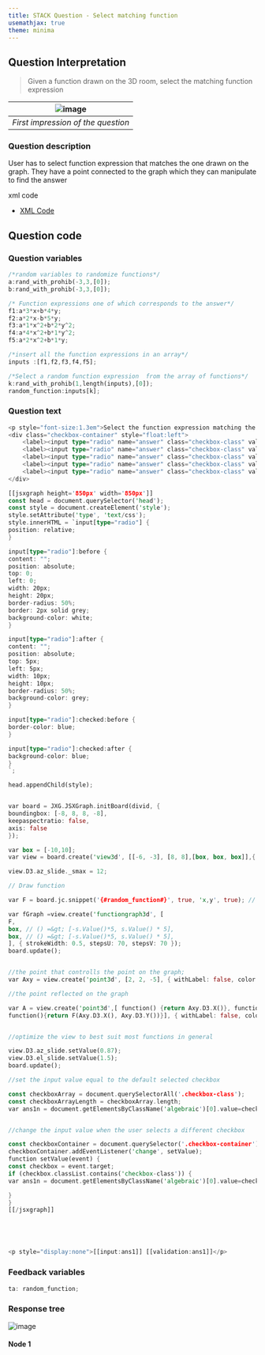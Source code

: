 ```yaml
---
title: STACK Question - Select matching function
usemathjax: true
theme: minima
---
```


## Question Interpretation

> Given a function drawn on the 3D room, select the matching function expression

| ![image](https://user-images.githubusercontent.com/43517080/211090094-c650cfde-c43b-4fce-b678-20c316ee8931.png) |
|:--:|
| *First impression of the question* |

### Question description
User has to select function expression that matches the one drawn on the graph. They have a point connected to the graph which they can manipulate to find the answer


xml code 
- [XML Code](XML/question-select-matching-function.xml) 


## Question code

### Question variables

```rust
/*random variables to randomize functions*/
a:rand_with_prohib(-3,3,[0]);
b:rand_with_prohib(-3,3,[0]);

/* Function expressions one of which corresponds to the answer*/
f1:a*3*x+b*4*y;
f2:a*2*x-b*5*y;
f3:a*1*x^2+b*2*y^2;
f4:a*4*x^2+b*1*y^2;
f5:a*2*x^2+b*1*y;

/*insert all the function expressions in an array*/
inputs :[f1,f2,f3,f4,f5];

/*Select a random function expression  from the array of functions*/
k:rand_with_prohib(1,length(inputs),[0]);
random_function:inputs[k];


```
### Question text

```rust
<p style="font-size:1.3em">Select the function expression matching the function on the graph</p>
<div class="checkbox-container" style="float:left">
    <label><input type="radio" name="answer" class="checkbox-class" value="{#inputs[1]#}" id="A">\[ {#inputs[1]#}\]</label><br>
    <label><input type="radio" name="answer" class="checkbox-class" value="{#inputs[2]#}" id="B">\[ {#inputs[2]#}\]</label><br>
    <label><input type="radio" name="answer" class="checkbox-class" value="{#inputs[3]#}" id="C">\[ {#inputs[3]#}\]</label><br>
    <label><input type="radio" name="answer" class="checkbox-class" value="{#inputs[4]#}" id="C">\[ {#inputs[4]#}\]</label><br>
    <label><input type="radio" name="answer" class="checkbox-class" value="{#inputs[5]#}" id="C" checked="checked">\[ None\: of\: the\: above\]</label><br>
</div>

[[jsxgraph height='850px' width='850px']]
const head = document.querySelector('head');
const style = document.createElement('style');
style.setAttribute('type', 'text/css');
style.innerHTML = `input[type="radio"] {
position: relative;
}

input[type="radio"]:before {
content: "";
position: absolute;
top: 0;
left: 0;
width: 20px;
height: 20px;
border-radius: 50%;
border: 2px solid grey;
background-color: white;
}

input[type="radio"]:after {
content: "";
position: absolute;
top: 5px;
left: 5px;
width: 10px;
height: 10px;
border-radius: 50%;
background-color: grey;
}

input[type="radio"]:checked:before {
border-color: blue;
}

input[type="radio"]:checked:after {
background-color: blue;
}
`;

head.appendChild(style);


var board = JXG.JSXGraph.initBoard(divid, {
boundingbox: [-8, 8, 8, -8],
keepaspectratio: false,
axis: false
});

var box = [-10,10];
var view = board.create('view3d', [[-6, -3], [8, 8],[box, box, box]],{ xPlaneRear: {visible: false}, yPlaneRear: {visible:false}});

view.D3.az_slide._smax = 12;

// Draw function

var F = board.jc.snippet('{#random_function#}', true, 'x,y', true); // JessieCode parsing

var fGraph =view.create('functiongraph3d', [
F,
box, // () =&gt; [-s.Value()*5, s.Value() * 5],
box, // () =&gt; [-s.Value()*5, s.Value() * 5],
], { strokeWidth: 0.5, stepsU: 70, stepsV: 70 });
board.update();


//the point that controlls the point on the graph;
var Axy = view.create('point3d', [2, 2, -5], { withLabel: false, color:'gray',strokeWidth:5 });

//the point reflected on the graph

var A = view.create('point3d',[ function() {return Axy.D3.X()}, function(){return Axy.D3.Y()},
function(){return F(Axy.D3.X(), Axy.D3.Y())}], { withLabel: false, color:'red' });


//optimize the view to best suit most functions in general

view.D3.az_slide.setValue(0.87);
view.D3.el_slide.setValue(1.5);
board.update();

//set the input value equal to the default selected checkbox

const checkboxArray = document.querySelectorAll('.checkbox-class');
const checkboxArrayLength = checkboxArray.length;
var ans1n = document.getElementsByClassName('algebraic')[0].value=checkboxArray[checkboxArrayLength-1].value;


//change the input value when the user selects a different checkbox

const checkboxContainer = document.querySelector('.checkbox-container');
checkboxContainer.addEventListener('change', setValue);
function setValue(event) {
const checkbox = event.target;
if (checkbox.classList.contains('checkbox-class')) {
var ans1n = document.getElementsByClassName('algebraic')[0].value=checkbox.value;

}
}
[[/jsxgraph]]





<p style="display:none">[[input:ans1]] [[validation:ans1]]</p>
```
### Feedback variables

```rust
ta: random_function;
```
### Response tree
![image](https://user-images.githubusercontent.com/43517080/211091835-3b48dcea-7a60-4270-bb54-cdeb13df3fd9.png)
#### Node 1


